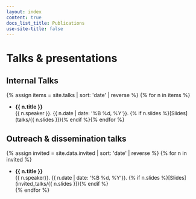 ```yaml
---
layout: index
content: true
docs_list_title: Publications
use-site-title: false
---
```


# Talks & presentations

## Internal Talks
{% assign items = site.talks | sort: 'date' | reverse %}
{% for n in items %}
- **{{ n.title }}**  
  <span markdown="1" style="font-size:.95em">{{ n.speaker }}. {{ n.date | date: '%B %d, %Y'}}.
  {% if n.slides %}[Slides](talks/{{ n.slides }}){% endif %}</span>{% endfor %}

## Outreach & dissemination talks
{% assign invited = site.data.invited | sort: 'date' | reverse %}
{% for n in invited %}
- **{{ n.title }}**  
  <span markdown="1" style="font-size:.95em">{{ n.speaker}}. {{ n.date | date: '%B %d, %Y'}}.
  {% if n.slides %}[Slides](invited_talks/{{ n.slides }}){% endif %}</span><br/>{% endfor %}
